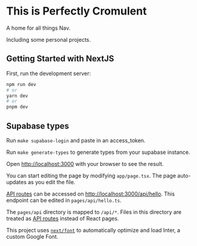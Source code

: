 # This is Perfectly Cromulent

A home for all things Nav.

Including some personal projects.

## Getting Started with NextJS

First, run the development server:

```bash
npm run dev
# or
yarn dev
# or
pnpm dev
```

## Supabase types

Run `make supabase-login` and paste in an access_token.

Run `make generate-types` to generate types from your supabase instance.

Open [http://localhost:3000](http://localhost:3000) with your browser to see the result.

You can start editing the page by modifying `app/page.tsx`. The page auto-updates as you edit the file.

[API routes](https://nextjs.org/docs/api-routes/introduction) can be accessed on [http://localhost:3000/api/hello](http://localhost:3000/api/hello). This endpoint can be edited in `pages/api/hello.ts`.

The `pages/api` directory is mapped to `/api/*`. Files in this directory are treated as [API routes](https://nextjs.org/docs/api-routes/introduction) instead of React pages.

This project uses [`next/font`](https://nextjs.org/docs/basic-features/font-optimization) to automatically optimize and load Inter, a custom Google Font.
